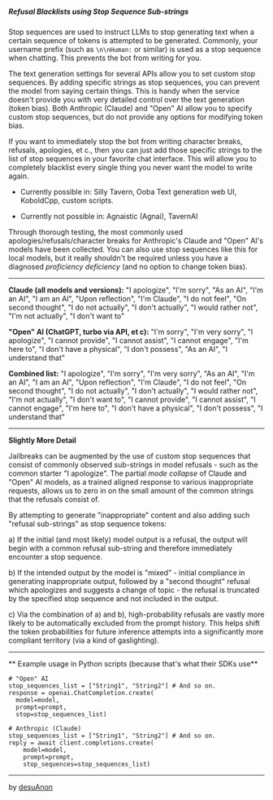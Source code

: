 ##### Refusal Blacklists using Stop Sequence Sub-strings

Stop sequences are used to instruct LLMs to stop generating text when a certain sequence of tokens is attempted to be generated. Commonly, your username prefix (such as `\n\nHuman:` or similar) is used as a stop sequence when chatting. This prevents the bot from writing for you. 

The text generation settings for several APIs allow you to set custom stop sequences. By adding specific strings as stop sequences, you can prevent the model from saying certain things. This is handy when the service doesn't provide you with very detailed control over the text generation (token bias). Both Anthropic (Claude) and "Open" AI allow you to specify custom stop sequences, but do not provide any options for modifying token bias.

If you want to immediately stop the bot from writing character breaks, refusals, apologies, et c., then you can just add those specific strings to the list of stop sequences in your favorite chat interface. This will allow you to completely blacklist every single thing you never want the model to write again.

- Currently possible in: Silly Tavern, Ooba Text generation web UI, KoboldCpp, custom scripts.

- Currently not possible in: Agnaistic (Agnai), TavernAI

Through thorough testing, the most commonly used apologies/refusals/character breaks for Anthropic's Claude and "Open" AI's models have been collected. You can also use stop sequences like this for local models, but it really shouldn't be required unless you have a diagnosed *proficiency deficiency* (and no option to change token bias).

---
**Claude (all models and versions):**
"I apologize", "I'm sorry", "As an AI", "I'm an AI", "I am an AI", "Upon reflection", "I'm Claude", "I do not feel", "On second thought", "I do not actually", "I don't actually", "I would rather not", "I'm not actually", "I don't want to"

**"Open" AI (ChatGPT, turbo via API, et c):**
"I'm sorry", "I'm very sorry", "I apologize", "I cannot provide", "I cannot assist", "I cannot engage", "I'm here to", "I don't have a physical", "I don't possess", "As an AI", "I understand that"

**Combined list:**
"I apologize", "I'm sorry", "I'm very sorry", "As an AI", "I'm an AI", "I am an AI", "Upon reflection", "I'm Claude", "I do not feel", "On second thought", "I do not actually", "I don't actually", "I would rather not", "I'm not actually", "I don't want to", "I cannot provide", "I cannot assist", "I cannot engage", "I'm here to", "I don't have a physical", "I don't possess", "I understand that"

---
**Slightly More Detail**

Jailbreaks can be augmented by the use of custom stop sequences that consist of commonly observed sub-strings in model refusals - such as the common starter "I apologize". The partial *mode collapse* of Claude and "Open" AI models, as a trained aligned response to various inappropriate requests, allows us to zero in on the small amount of the common strings that the refusals consist of. 

By attempting to generate "inappropriate" content and also adding such "refusal sub-strings" as stop sequence tokens:

a) If the initial (and most likely) model output is a refusal, the output will begin with a common refusal sub-string and therefore immediately encounter a stop sequence.

b) If the intended output by the model is "mixed" - initial compliance in generating inappropriate output, followed by a "second thought" refusal which apologizes and suggests a change of topic - the refusal is truncated by the specified stop sequence and not included in the output.

c) Via the combination of a) and b), high-probability refusals are vastly more likely to be automatically excluded from the prompt history. This helps shift the token probabilities for future inference attempts into a significantly more compliant territory (via a kind of gaslighting).

---

** Example usage in Python scripts (because that's what their SDKs use**

```
# "Open" AI
stop_sequences_list = ["String1", "String2"] # And so on.
response = openai.ChatCompletion.create(
  model=model,
  prompt=prompt,
  stop=stop_sequences_list)

# Anthropic (Claude)
stop_sequences_list = ["String1", "String2"] # And so on.
reply = await client.completions.create(
    model=model,
    prompt=prompt,
    stop_sequences=stop_sequences_list)
```
---
by [desuAnon](https://rentry.org/desuAnon)